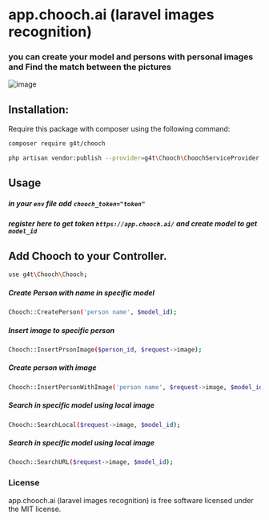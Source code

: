 # app.chooch.ai (laravel images recognition)
### you can create your model and persons with personal images and Find the match between the pictures


![image](https://api.romarkcode.com/storage/images/607403e2823251*cPt2YI-5YxhfL3_Uhw0txA.png)


## Installation:
Require this package with composer using the following command:

```sh
composer require g4t/chooch
```

```sh
php artisan vendor:publish --provider=g4t\Chooch\ChoochServiceProvider
```


## Usage
##### in your `env` file add `chooch_token="token"`
##### register here to get token `https://app.chooch.ai/` and create model to get `model_id`

## Add Chooch to your Controller.
```sh
use g4t\Chooch\Chooch;
```


##### Create Person with name in specific model 
```sh
Chooch::CreatePerson('person name', $model_id);
```

##### Insert image to specific person 
```sh
Chooch::InsertPrsonImage($person_id, $request->image);
```

##### Create person with image 
```sh
Chooch::InsertPersonWithImage('person name', $request->image, $model_id);
```

##### Search in specific model using local image 
```sh
Chooch::SearchLocal($request->image, $model_id);
```


##### Search in specific model using local image 
```sh
Chooch::SearchURL($request->image, $model_id);
```




### License

app.chooch.ai (laravel images recognition) is free software licensed under the MIT license.
